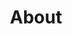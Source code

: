 ---
title: About
values:
  - Professional Development
  - Empowerment
  - Youth
  - Excellence
  - Integrity
  - Growth
stats:
  - value: 30
    label: Members
  - value: 200
    label: Alumni
  - value: 8
    label: Events <br/> Hosted
  - value: 4
    label: Years
  - value: 12
    label: Partners
button:
  text: Read more
  link: "#"
sentence: Nolan Hue fosters social development opportunities that positively influences people and communities. 
paragraph: Nolan Hue fosters social development opportunities that positively influences people and communities. Nolan Hue fosters social development opportunities that positively influences people and communities. Nolan Hue fosters social development opportunities that positively influences people and communities.  
---